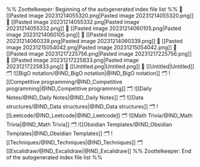 %% Zoottelkeeper: Beginning of the autogenerated index file list  %%
📄 [[Pasted image 20231214055320.png|Pasted image 20231214055320.png]]
📄 [[Pasted image 20231214055332.png|Pasted image 20231214055332.png]]
📄 [[Pasted image 20231214060105.png|Pasted image 20231214060105.png]]
📄 [[Pasted image 20231214060339.png|Pasted image 20231214060339.png]]
📄 [[Pasted image 20231215054042.png|Pasted image 20231215054042.png]]
📄 [[Pasted image 20231217225756.png|Pasted image 20231217225756.png]]
📄 [[Pasted image 20231217225833.png|Pasted image 20231217225833.png]]
📄 [[Untitled.png|Untitled.png]]
📄 [[Untitled|Untitled]]
🗂️ ![[BigO notation/@IND_BigO notation|@IND_BigO notation]]
🗂️ ![[Competitive programming/@IND_Competitive programming|@IND_Competitive programming]]
🗂️ ![[Daily Notes/@IND_Daily Notes|@IND_Daily Notes]]
🗂️ ![[Data structures/@IND_Data structures|@IND_Data structures]]
🗂️ ![[Leetcode/@IND_Leetcode|@IND_Leetcode]]
🗂️ ![[Math Trivia/@IND_Math Trivia|@IND_Math Trivia]]
🗂️ ![[Obsidian Templates/@IND_Obsidian Templates|@IND_Obsidian Templates]]
🗂️ ![[Techniques/@IND_Techniques|@IND_Techniques]]
🗂️ [[Excalidraw/@IND_Excalidraw|@IND_Excalidraw]]
%% Zoottelkeeper: End of the autogenerated index file list  %%
